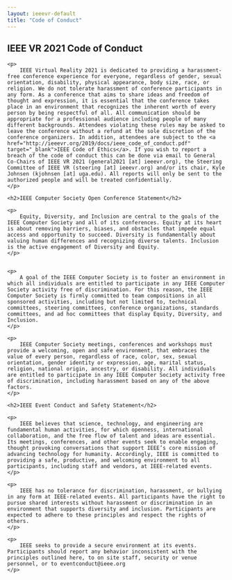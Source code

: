 ```yaml
---
layout: ieeevr-default
title: "Code of Conduct"
---
```


<div>
    <h2>IEEE VR 2021 Code of Conduct</h2>

    <p>
        IEEE Virtual Reality 2021 is dedicated to providing a harassment-free conference experience for everyone, regardless of gender, sexual orientation, disability, physical appearance, body size, race, or religion. We do not tolerate harassment of conference participants in any form. As a conference that aims to share ideas and freedom of thought and expression, it is essential that the conference takes place in an environment that recognizes the inherent worth of every person by being respectful of all. All communication should be appropriate for a professional audience including people of many different backgrounds. Attendees violating these rules may be asked to leave the conference without a refund at the sole discretion of the conference organizers. In addition, attendees are subject to the <a href="http://ieeevr.org/2019/docs/ieee_code_of_conduct.pdf" target="_blank">IEEE Code of Ethics</a>. If you wish to report a breach of the code of conduct this can be done via email to General Co-Chairs of IEEE VR 2021 (general2021 [at] ieeevr.org), the Steering Committee of IEEE VR (steering [at] ieeevr.org) and/or its chair, Kyle Johnsen (kjohnsen [at] uga.edu). All reports will only be sent to the authorized people and will be treated confidentially.
    </p>

    <h2>IEEE Computer Society Open Conference Statement</h2>

    <p>
        Equity, Diversity, and Inclusion are central to the goals of the IEEE Computer Society and all of its conferences. Equity at its heart is about removing barriers, biases, and obstacles that impede equal access and opportunity to succeed. Diversity is fundamentally about valuing human differences and recognizing diverse talents. Inclusion is the active engagement of Diversity and Equity.
    </p>


    <p>
        A goal of the IEEE Computer Society is to foster an environment in which all individuals are entitled to participate in any IEEE Computer Society activity free of discrimination. For this reason, the IEEE Computer Society is firmly committed to team compositions in all sponsored activities, including but not limited to, technical committees, steering committees, conference organizations, standards committees, and ad hoc committees that display Equity, Diversity, and Inclusion.
    </p>

    <p>
        IEEE Computer Society meetings, conferences and workshops must provide a welcoming, open and safe environment, that embraces the value of every person, regardless of race, color, sex, sexual orientation, gender identity or expression, age, marital status, religion, national origin, ancestry, or disability. All individuals are entitled to participate in any IEEE Computer Society activity free of discrimination, including harassment based on any of the above factors.
    </p>

    <h2>IEEE Event Conduct and Safety Statement</h2>

    <p>
        IEEE believes that science, technology, and engineering are fundamental human activities, for which openness, international collaboration, and the free flow of talent and ideas are essential. Its meetings, conferences, and other events seek to enable engaging, thought provoking conversations that support IEEE’s core mission of advancing technology for humanity. Accordingly, IEEE is committed to providing a safe, productive, and welcoming environment to all participants, including staff and vendors, at IEEE-related events.
    </p>

    <p>
        IEEE has no tolerance for discrimination, harassment, or bullying in any form at IEEE-related events. All participants have the right to pursue shared interests without harassment or discrimination in an environment that supports diversity and inclusion. Participants are expected to adhere to these principles and respect the rights of others.
    </p>

    <p>
        IEEE seeks to provide a secure environment at its events. Participants should report any behavior inconsistent with the principles outlined here, to on site staff, security or venue personnel, or to eventconduct@ieee.org    
    </p>
</div>